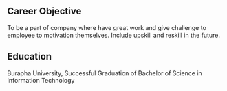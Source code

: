 ## Career Objective
To be a part of company where have great work and give challenge to employee to motivation themselves. Include upskill and reskill in the future.

## Education
Burapha University, Successful Graduation of Bachelor of Science in Information Technology
